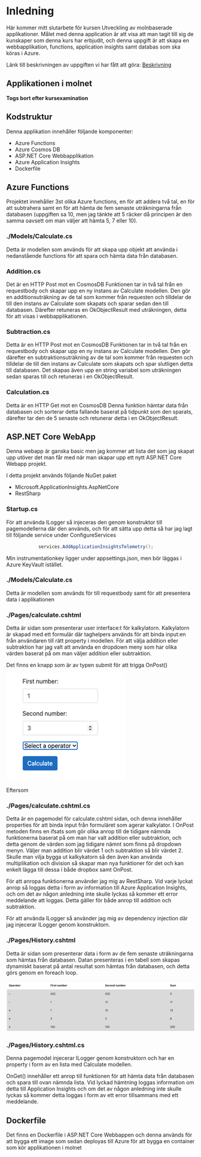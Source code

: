 # Inledning

Här kommer mitt slutarbete för kursen Utveckling av molnbaserade applikationer. 
Målet med denna application är att visa att man tagit till sig de kunskaper som denna kurs har erbjudit, och denna uppgift är att skapa en webbapplikation, functions, application insights samt databas som ska köras i Azure.

Länk till beskrivningen av uppgiften vi har fått att göra:
<a href="https://github.com/PGBSNH20/moln-tenta-Spuute/blob/main/Description.md">Beskrivning</a>

## Applikationen i molnet


**Togs bort efter kursexamination**

## Kodstruktur

Denna applikation innehåller följande komponenter:

* Azure Functions
* Azure Cosmos DB
* ASP.NET Core Webbapplikation
* Azure Application Insights
* Dockerfile

## Azure Functions

Projektet innehåller 3st olika Azure functions, en för att addera två tal, en för att subtrahera samt en för att hämta de fem senaste uträkningarna från databasen (uppgiften sa 10, men jag tänkte att 5 räcker då principen är den samma oavsett om man väljer att hämta 5, 7 eller 10). 

### ./Models/Calculate.cs

Detta är modellen som används för att skapa upp objekt att använda i nedanstående functions för att spara och hämta data från databasen. 

### Addition.cs

Det är en HTTP Post mot en CosmosDB
Funktionen tar in två tal från en requestbody och skapar upp en ny instans av Calculate modellen. 
Den gör en additionsuträkning av de tal som kommer från requesten och tilldelar de till den instans av Calculate som skapats och sparar sedan den till databasen. Därefter retuneras en OkObjectResult med uträkningen, detta för att visas i webbapplikationen.

### Subtraction.cs

Detta är en HTTP Post mot en CosmosDB
Funktionen tar in två tal från en requestbody och skapar upp en ny instans av Calculate modellen.
Den gör därefter en subtraktionsuträkning av de tal som kommer från requesten och tilldelar de till den instans av Calculate som skapats och spar slutligen detta till databasen. Det skapas även upp en string variabel som uträkningen sedan sparas till och retuneras i en OkObjectResult.

### Calculation.cs

Detta är en HTTP Get mot en CosmosDB
Denna funktion hämtar data från databasen och sorterar detta fallande baserat på tidpunkt som den sparats, därefter tar den de 5 senaste och retunerar detta i en OkObjectResult.

## ASP.NET Core WebApp

Denna webapp är ganska basic men jag kommer att lista det som jag skapat upp utöver det man får med när man skapar upp ett nytt ASP.NET Core Webapp projekt. 

I detta projekt används följande NuGet paket

* Microsoft.ApplicationInsights.AspNetCore
* RestSharp

### Startup.cs

För att använda ILogger så injeceras den genom konstruktor till pagemodellerna där den används, och för att sätta upp detta så har jag lagt till följande service under ConfigureServices 
```csharp
            services.AddApplicationInsightsTelemetry();
```

Min instrumentationkey ligger under appsettings.json, men bör läggas i Azure KeyVault istället. 


### ./Models/Calculate.cs

Detta är modellen som används för till requestbody samt för att presentera data i applikationen

### ./Pages/calculate.cshtml

Detta är sidan som presenterar user interface:t för kalkylatorn. 
Kalkylatorn är skapad med ett formulär där taghelpers används för att binda input:en från användaren till rätt property i modellen. 
För att välja addition eller subtraktion har jag valt att använda en dropdown meny som har olika värden baserat på om man väljer addition eller subtraktion. 

Det finns en knapp som är av typen submit för att trigga OnPost() 

![WebAppCalculate](./img/WebappCalculate.png)

Eftersom 

### ./Pages/calculate.cshtml.cs

Detta är en pagemodel för calculate.cshtml sidan, och denna innehåller properties för att binda input från formuläret som agerar kalkylator. 
I OnPost metoden finns en ifsats som gör olika anrop till de tidigare nämnda funktionerna baserat på om man har valt addition eller subtraktion, och detta genom de värden som jag tidigare nämnt som finns på dropdown menyn. Väljer man addition blir värdet 1 och subtraktion så blir värdet 2. Skulle man vilja bygga ut kalkykatorn så den även kan använda multiplikation och division så skapar man nya funktioner för det och kan enkelt lägga till dessa i både dropbox samt OnPost. 

För att anropa funktionerna använder jag mig av RestSharp. Vid varje lyckat anrop så loggas detta i form av information till Azure Application Insights, och om det av någon anledning inte skulle lyckas så kommer ett error meddelande att loggas. Detta gäller för både anrop till addition och subtraktion. 

För att använda ILogger så använder jag mig av dependency injection där jag injecerar ILogger genom konstruktorn.

### ./Pages/History.cshtml

Detta är sidan som presenterar data i form av de fem senaste uträkningarna som hämtas från databasen. 
Datan presenteras i en tabell som skapas dynamiskt baserat på antal resultat som hämtas från databasen, och detta görs genom en foreach loop. 

![WebAppHistory](./img/WebappHistory.png)

### ./Pages/History.cshtml.cs

Denna pagemodel injecerar ILogger genom konstruktorn och har en property i form av en lista med Calculate modellen. 

OnGet() innehåller ett anrop till funktionen för att hämta data från databasen och spara till ovan nämnda lista. 
Vid lyckad hämtning loggas information om detta till Application Insights och om det av någon anledning inte skulle lyckas så kommer detta loggas i form av ett error tillsammans med ett meddelande. 

## Dockerfile

Det finns en Dockerfile i ASP.NET Core Webbappen och denna används för att bygga ett image som sedan deployas till Azure för att bygga en container som kör applikationen i molnet
